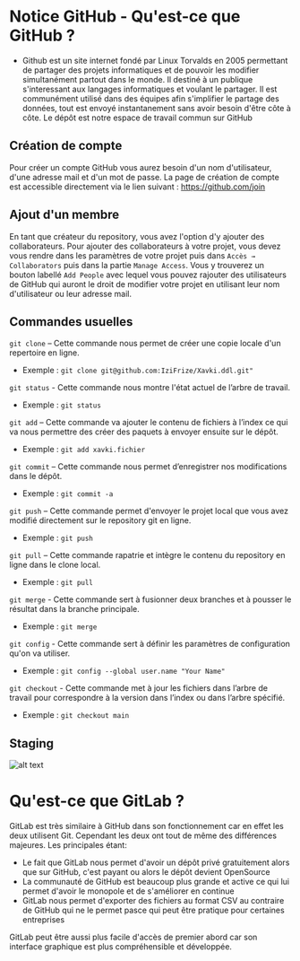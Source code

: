# Notice GitHub - Qu'est-ce que GitHub ?


- Github est un site internet fondé par Linux Torvalds en 2005 permettant de partager des projets informatiques et de pouvoir les modifier simultanément partout dans le monde. Il destiné à un publique s'interessant aux langages informatiques et voulant le partager. Il est communément utilisé dans des équipes afin s'implifier le partage des données, tout est envoyé instantanement sans avoir besoin d'être côte à côte.
Le dépôt est notre espace de travail commun sur GitHub

## Création de compte

Pour créer un compte GitHub vous aurez besoin d'un nom d'utilisateur, d'une adresse mail et d'un mot de passe.
La page de création de compte est accessible directement via le lien suivant : https://github.com/join

## Ajout d'un membre

En tant que créateur du repository, vous avez l'option d'y ajouter des collaborateurs. Pour ajouter des collaborateurs à votre projet, vous devez vous rendre dans les paramètres de votre projet puis dans `Accès → Collaborators` puis dans la partie `Manage Access`. Vous y trouverez un bouton labellé `Add People` avec lequel vous pouvez rajouter des utilisateurs de GitHub qui auront le droit de modifier votre projet en utilisant leur nom d'utilisateur ou leur adresse mail.

## Commandes usuelles

`git clone` – Cette commande nous permet de créer une copie locale d'un repertoire en ligne.  

* Exemple : `git clone git@github.com:IziFrize/Xavki.ddl.git"`  

`git status` - Cette commande nous montre l'état actuel de l’arbre de travail.  

* Exemple : `git status`  

`git add` – Cette commande va ajouter le contenu de fichiers à l’index ce qui va nous permettre des créer des paquets à envoyer ensuite sur le dépôt.  

* Exemple : `git add xavki.fichier`  

`git commit` – Cette commande nous permet d’enregistrer nos modifications dans le dépôt.  

* Exemple : `git commit -a`  

`git push` – Cette commande permet d'envoyer le projet local que vous avez modifié directement sur le repository git en ligne.  

* Exemple : `git push`  

`git pull` – Cette commande rapatrie et intègre le contenu du repository en ligne dans le clone local.  

* Exemple : `git pull`  

`git merge` - Cette commande sert à fusionner deux branches et à pousser le résultat dans la branche principale.  

* Exemple : `git merge`  

`git config` - Cette commande sert à définir les paramètres de configuration qu'on va utiliser.  

* Exemple : `git config --global user.name "Your Name"`  

`git checkout` - Cette commande met à jour les fichiers dans l’arbre de travail pour correspondre à la version dans l’index ou dans l’arbre spécifié.  

* Exemple : `git checkout main`

## Staging  

![alt text](https://i.stack.imgur.com/qPcFI.png)

# Qu'est-ce que GitLab ?

GitLab est très similaire à GitHub dans son fonctionnement car en effet les deux utilisent Git. Cependant les deux ont tout de même des différences majeures.
Les principales étant:

- Le fait que GitLab nous permet d'avoir un dépôt privé gratuitement alors que sur GitHub, c'est payant ou alors le dépôt devient OpenSource
- La communauté de GitHub est beaucoup plus grande et active ce qui lui permet d'avoir le monopole et de s'améliorer en continue
- GitLab nous permet d'exporter des fichiers au format CSV au contraire de GitHub qui ne le permet pasce qui peut être pratique pour certaines entreprises

GitLab peut être aussi plus facile d'accès de premier abord car son interface graphique est plus compréhensible et développée.
